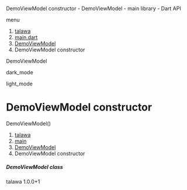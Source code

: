 




DemoViewModel constructor - DemoViewModel - main library - Dart API







menu

1. [talawa](../../index.html)
2. [main.dart](../../file-___home_harshil_Desktop_open-source_palisadoes_talawa_lib_main/)
3. [DemoViewModel](../../file-___home_harshil_Desktop_open-source_palisadoes_talawa_lib_main/DemoViewModel-class.html)
4. DemoViewModel constructor

DemoViewModel


dark\_mode

light\_mode




# DemoViewModel constructor


DemoViewModel()

 


1. [talawa](../../index.html)
2. [main](../../file-___home_harshil_Desktop_open-source_palisadoes_talawa_lib_main/)
3. [DemoViewModel](../../file-___home_harshil_Desktop_open-source_palisadoes_talawa_lib_main/DemoViewModel-class.html)
4. DemoViewModel constructor

##### DemoViewModel class





talawa
1.0.0+1






